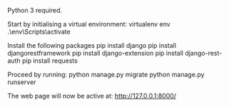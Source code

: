 Python 3 required.

Start by initialising  a virtual environment:
virtualenv env
.\env\Scripts\activate

Install the following packages
pip install django
pip install djangorestframework
pip install django-extension
pip install django-rest-auth
pip install requests

Proceed by running:
python manage.py migrate
python manage.py runserver

The web page will now be active at: http://127.0.0.1:8000/
